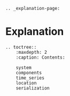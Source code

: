 ```{eval-rst}
.. _explanation-page:
```
# Explanation

```{eval-rst}
.. toctree::
    :maxdepth: 2
    :caption: Contents:

    system
    components
    time_series
    location
    serialization
```
